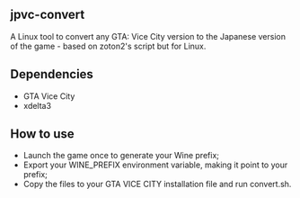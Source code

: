 ## jpvc-convert

A Linux tool to convert any GTA: Vice City version to the Japanese version of the game - based on zoton2's script but for Linux.

## Dependencies
- GTA Vice City 
- xdelta3

## How to use
- Launch the game once to generate your Wine prefix;
- Export your WINE_PREFIX environment variable, making it point to your prefix;
- Copy the files to your GTA VICE CITY installation file and run convert.sh.
